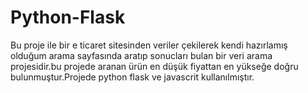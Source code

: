 # Python-Flask
Bu proje ile bir e ticaret sitesinden veriler çekilerek kendi hazırlamış olduğum arama sayfasında aratıp sonucları bulan bir veri arama projesidir.bu projede aranan ürün en düşük fiyattan en yükseğe doğru bulunmuştur.Projede python flask ve javascrit kullanılmıştır.

